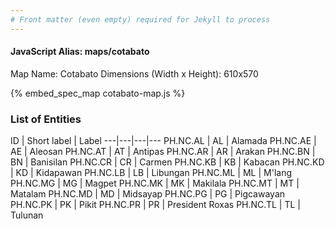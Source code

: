 ```yaml
---
# Front matter (even empty) required for Jekyll to process
---
```


#### JavaScript Alias: maps/cotabato

Map Name: Cotabato
Dimensions (Width x Height): 610x570



{% embed_spec_map cotabato-map.js %}

### List of Entities

ID | Short label | Label
---|---|---|---
PH.NC.AL | AL | Alamada
PH.NC.AE | AE | Aleosan
PH.NC.AT | AT | Antipas
PH.NC.AR | AR | Arakan
PH.NC.BN | BN | Banisilan
PH.NC.CR | CR | Carmen
PH.NC.KB | KB | Kabacan
PH.NC.KD | KD | Kidapawan
PH.NC.LB | LB | Libungan
PH.NC.ML | ML | M'lang
PH.NC.MG | MG | Magpet
PH.NC.MK | MK | Makilala
PH.NC.MT | MT | Matalam
PH.NC.MD | MD | Midsayap
PH.NC.PG | PG | Pigcawayan
PH.NC.PK | PK | Pikit
PH.NC.PR | PR | President Roxas
PH.NC.TL | TL | Tulunan